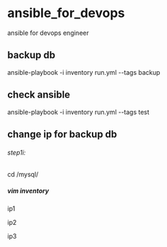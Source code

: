 # ansible_for_devops
ansible for devops engineer

## backup db

ansible-playbook -i inventory run.yml --tags backup

## check ansible

ansible-playbook -i inventory run.yml --tags test


## change ip for backup db
###### step1i:
cd /mysql/
##### vim inventory
ip1

ip2

ip3
